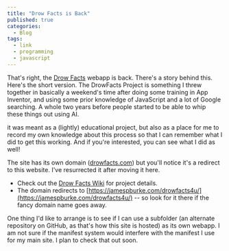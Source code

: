 ```yaml
---
title: "Drow Facts is Back"
published: true
categories:
  - Blog
tags:
  - link
  - programming
  - javascript
---
```


That's right, the [Drow Facts](http://drowfacts.com) webapp is back. There's a story behind this. Here's the short version. The DrowFacts Project is something I threw together in basically a weekend's time after doing some training in App Inventor, and using some prior knowledge of JavaScript and a lot of Google searching. A whole two years before people started to be able to whip these things out using AI.

it was meant as a (lightly) educational project, but also as a place for me to record my own knowledge about this process so that I can remember what I did to get this working. And if you're interested, you can see what I did as well!

The site has its own domain ([drowfacts.com](http://drowfacts.com)) but you'll notice it's a redirect to this website. I've resurrected it after moving it here.

* Check out the [Drow Facts Wiki](https://github.com/JamesPBurke/drowfacts4u/wiki) for project details.
* The domain redirects to [https://jamespburke.com/drowfacts4u/](https://jamespburke.com/drowfacts4u/) -- so look for it there if the fancy domain name goes away.


One thing I'd like to arrange is to see if I can use a subfolder (an alternate repository on GitHub, as that's how this site is hosted) as its own webapp. I am not sure if the manifest system would interfere with the manifest I use for my main site. I plan to check that out soon. 